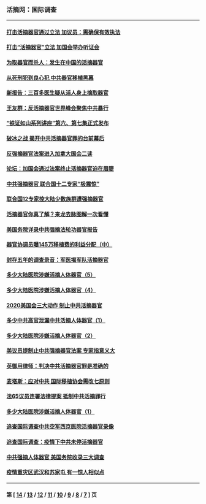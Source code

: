 ### 活摘网：国际调查
---
#### [打击活摘器官通过立法 加议员：需确保有效执法](../../pages/nf5947/n13886356.md?01270430) 
#### [打击“活摘器官”立法 加国会举办听证会](../../pages/nf5947/n13869362.md?01270430) 
#### [为取器官而杀人：发生在中国的活摘器官](../../pages/nf5947/n13794731.md?01270430) 
#### [从死刑犯到良心犯 中共器官移植黑幕](../../pages/nf5947/n13764669.md?01270430) 
#### [新报告：三百多医生疑从活人身上摘取器官](../../pages/nf5947/n13703044.md?01270430) 
#### [王友群：反活摘器官世界峰会聚焦中共暴行](../../pages/nf5947/n13250738.md?01270430) 
#### [“铁证如山系列讲座”第六、第七集正式发布](../../pages/nf5947/n13106287.md?01270430) 
#### [破冰之战 揭开中共活摘器官罪的台前幕后](../../pages/nf5947/n13082457.md?01270430) 
#### [反强摘器官法案进入加拿大国会二读](../../pages/nf5947/n13033450.md?01270430) 
#### [论坛：加国会通过法案终止活摘器官迫在眉睫](../../pages/nf5947/n13029839.md?01270430) 
#### [中共强摘器官 联合国十二专家“极震惊”](../../pages/nf5947/n13024313.md?01270430) 
#### [联合国12专家控大陆少数族群遭强摘器官](../../pages/nf5947/n13023877.md?01270430) 
#### [活摘器官你真了解？来龙去脉图解一次看懂](../../pages/nf5947/n13013820.md?01270430) 
#### [美国务院详录中共强摘法轮功器官报告](../../pages/nf5947/n12944519.md?01270430) 
#### [器官协调员曝145万移植费的利益分配（中）](../../pages/nf5947/n12894547.md?01270430) 
#### [封存五年的调查录音：军医揭军队活摘器官](../../pages/nf5947/n12798692.md?01270430) 
#### [多少大陆医院涉嫌活摘人体器官（5）](../../pages/nf5947/n12768383.md?01270430) 
#### [多少大陆医院涉嫌活摘人体器官（4）](../../pages/nf5947/n12664434.md?01270430) 
#### [2020美国会三大动作 制止中共活摘器官](../../pages/nf5947/n12682004.md?01270430) 
#### [多少中共高官泄漏中共活摘人体器官（1）](../../pages/nf5947/n12671234.md?01270430) 
#### [多少大陆医院涉嫌活摘人体器官（2）](../../pages/nf5947/n12655589.md?01270430) 
#### [美议员提制止中共强摘器官法案 专家指意义大](../../pages/nf5947/n12630561.md?01270430) 
#### [英御用律师：判决中共活摘器官罪是准确的](../../pages/nf5947/n12580740.md?01270430) 
#### [麦塔斯：应对中共 国际移植协会需改七原则](../../pages/nf5947/n12514711.md?01270430) 
#### [法65议员连署法律提案 抵制中共活摘罪行](../../pages/nf5947/n12437047.md?01270430) 
#### [多少大陆医院涉嫌活摘人体器官（1）](../../pages/nf5947/n12414284.md?01270430) 
#### [追查国际调查中共空军西京医院活摘器官录像](../../pages/nf5947/n12348837.md?01270430) 
#### [追查国际调查：疫情下中共未停活摘器官](../../pages/nf5947/n12273415.md?01270430) 
#### [中共强摘人体器官 美国务院收录三大调查](../../pages/nf5947/n12181488.md?01270430) 
#### [疫情重灾区武汉和苏家屯 有一惊人相似点](../../pages/nf5947/n12150824.md?01270430) 

---
#### 第 [ [14](./14.md?01270430) / [13](./13.md?01270430) / [12](./12.md?01270430) / [11](./11.md?01270430) / [10](./10.md?01270430) / [9](./9.md?01270430) / [8](./8.md?01270430) / [7](./7.md?01270430) ] 页
